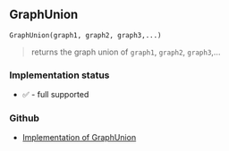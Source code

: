 ## GraphUnion

``` 
GraphUnion(graph1, graph2, graph3,...)
```

> returns the graph union of `graph1`, `graph2`, `graph3`,...
 
  






### Implementation status

* &#x2705; - full supported

### Github

* [Implementation of GraphUnion](https://github.com/axkr/symja_android_library/blob/master/symja_android_library/matheclipse-core/src/main/java/org/matheclipse/core/builtin/GraphFunctions.java#L360) 
